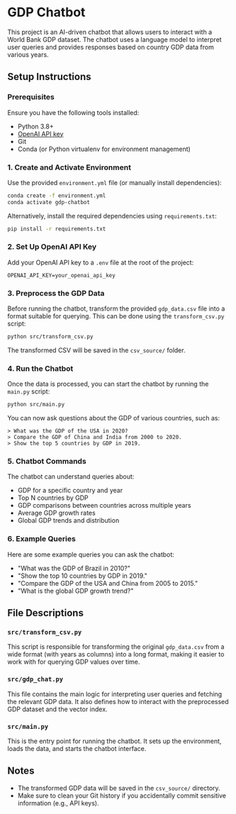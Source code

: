 # GDP Chatbot 

This project is an AI-driven chatbot that allows users to interact with a World Bank GDP dataset. The chatbot uses a language model to interpret user queries and provides responses based on country GDP data from various years.

## Setup Instructions

### Prerequisites

Ensure you have the following tools installed:
- Python 3.8+
- [OpenAI API key](https://beta.openai.com/signup/)
- Git
- Conda (or Python virtualenv for environment management)

### 1. Create and Activate Environment

Use the provided `environment.yml` file (or manually install dependencies):

```bash
conda create -f environment.yml
conda activate gdp-chatbot
```

Alternatively, install the required dependencies using `requirements.txt`:

```bash
pip install -r requirements.txt
```

### 2. Set Up OpenAI API Key

Add your OpenAI API key to a `.env` file at the root of the project:

```
OPENAI_API_KEY=your_openai_api_key
```

### 3. Preprocess the GDP Data

Before running the chatbot, transform the provided `gdp_data.csv` file into a format suitable for querying. This can be done using the `transform_csv.py` script:

```bash
python src/transform_csv.py
```

The transformed CSV will be saved in the `csv_source/` folder.

### 4. Run the Chatbot

Once the data is processed, you can start the chatbot by running the `main.py` script:

```bash
python src/main.py
```

You can now ask questions about the GDP of various countries, such as:

```
> What was the GDP of the USA in 2020?
> Compare the GDP of China and India from 2000 to 2020.
> Show the top 5 countries by GDP in 2019.
```

### 5. Chatbot Commands

The chatbot can understand queries about:
- GDP for a specific country and year
- Top N countries by GDP
- GDP comparisons between countries across multiple years
- Average GDP growth rates
- Global GDP trends and distribution

### 6. Example Queries

Here are some example queries you can ask the chatbot:
- "What was the GDP of Brazil in 2010?"
- "Show the top 10 countries by GDP in 2019."
- "Compare the GDP of the USA and China from 2005 to 2015."
- "What is the global GDP growth trend?"

## File Descriptions

### `src/transform_csv.py`
This script is responsible for transforming the original `gdp_data.csv` from a wide format (with years as columns) into a long format, making it easier to work with for querying GDP values over time.

### `src/gdp_chat.py`
This file contains the main logic for interpreting user queries and fetching the relevant GDP data. It also defines how to interact with the preprocessed GDP dataset and the vector index.

### `src/main.py`
This is the entry point for running the chatbot. It sets up the environment, loads the data, and starts the chatbot interface.

## Notes

- The transformed GDP data will be saved in the `csv_source/` directory.
- Make sure to clean your Git history if you accidentally commit sensitive information (e.g., API keys).

